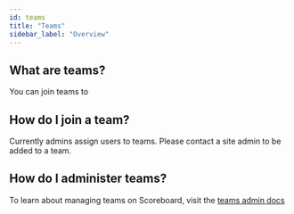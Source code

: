 ```yaml
---
id: teams
title: "Teams"
sidebar_label: "Overview"
---
```


## What are teams?

You can join teams to 

## How do I join a team?

Currently admins assign users to teams. Please contact a site admin to be added to a team.

## How do I administer teams?

To learn about managing teams on Scoreboard, visit the [teams admin docs](admin/teams.md)

